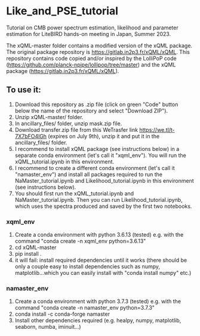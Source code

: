 # Like_and_PSE_tutorial
Tutorial on CMB power spectrum estimation, likelihood and parameter estimation for LiteBIRD hands-on meeting in Japan, Summer 2023.

The xQML-master folder contains a modified version of the xQML package. The original package repository is https://gitlab.in2p3.fr/xQML/xQML.
This repository contains code copied and/or inspired by the LolliPoP code (https://github.com/planck-npipe/lollipop/tree/master) and the xQML package (https://gitlab.in2p3.fr/xQML/xQML).


## To use it:
1. Download this repository as .zip file (click on green "Code" button below the name of the repository and select "Download ZIP").
2. Unzip xQML-master/ folder.
3. In ancillary_files/ folder, unzip mask.zip file.
4. Download transfer.zip file from this WeTrasfer link https://we.tl/t-7X7bFO4lGh (expires on July 9th), unzip it and put it in the ancillary_files/ folder.
5. I recommend to install xQML package (see instructions below) in a separate conda environment (let's call it "xqml_env"). You will run the xQML_tutorial.ipynb in this environment.
6. I recommend to create a different conda environment (let's call it "namaster_env") and install all packages required to run the NaMaster_tutorial.ipynb and Likelihood_tutorial.ipynb in this environment (see instructions below).
7. You should first run the xQML_tutorial.ipynb and NaMaster_tutorial.ipynb. Then you can run Likelihood_tutorial.ipynb, which uses the spectra produced and saved by the first two notebooks.

### xqml_env
1. Create a conda environment with python 3.6.13 (tested) e.g. with the command "conda create -n xqml_env python=3.6.13"
2. cd xQML-master
3. pip install .
4. it will fail: install required dependencies until it works (there should be only a couple easy to install dependencies such as numpy, matplotlib...which you can easily install with "conda install numpy" etc.)

### namaster_env
1. Create a conda environment with python 3.7.3 (tested) e.g. with the command "conda create -n namaster_env python=3.7.3"
2. conda install -c conda-forge namaster
3. Install other dependencies required (e.g. healpy, numpy, matplotlib, seaborn, numba, iminuit...)




